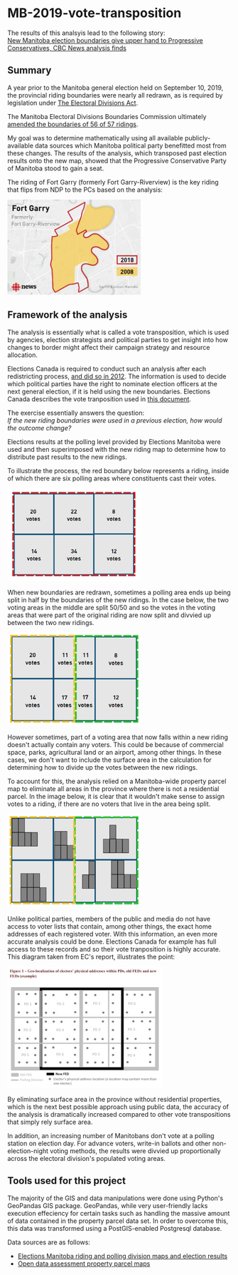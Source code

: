 # MB-2019-vote-transposition
The results of this analsyis lead to the following story:<br>
<a href="https://www.cbc.ca/news/canada/manitoba/new-manitoba-election-boundaries-give-upper-hand-to-progressive-conservatives-cbc-news-analysis-finds-1.5260821">New Manitoba election boundaries give upper hand to Progressive Conservatives, CBC News analysis finds</a>

## Summary<br>
A year prior to the Manitoba general election held on September 10, 2019, the provincial riding boundaries were nearly all redrawn, as is required by legislation under <a href="https://web2.gov.mb.ca/laws/statutes/ccsm/e040e.php">The Electoral Divisions Act</a>.<br>

The Manitoba Electoral Divisions Boundaries Commission ultimately <a href="http://boundariescommission.mb.ca/2018-electoral-division-names-populations-and-deviations/?step=map-all">amended the boundaries of 56 of 57 ridings</a>.<br>

My goal was to determine mathematically using all available publicly-available data sources which Manitoba political party benefitted most from these changes. The results of the analysis, which transposed past election results onto the new map, showed that the Progressive Conservative Party of Manitoba stood to gain a seat.<br>

The riding of Fort Garry (formerly Fort Garry-Riverview) is the key riding that flips from NDP to the PCs based on the analysis:

<img src="./images/fort_garry.PNG" width="300"><br>

## Framework of the analysis<br>
The analysis is essentially what is called a vote transposition, which is used by agencies, election strategists and political parties to get insight into how changes to border might affect their campaign strategy and resource allocation.<br>

Elections Canada is required to conduct such an analysis after each redistricting process, <a href="https://www.elections.ca/content.aspx?section=res&dir=cir/red/tran&document=index&lang=e">and did so in 2012</a>. The information is used to decide which political parties have the right to nominate election officers at the next general election, if it is held using the new boundaries. Elections Canada describes the vote tranposition used in <a href="https://www.elections.ca/res/cir/trans2013/trans2013_e.pdf">this document<a/>.
  
The exercise essentially answers the question:<br>
<i>If the new riding boundaries were used in a previous election, how would the outcome change?</i>

Elections results at the polling level provided by Elections Manitoba were used and then superimposed with the new riding map to determine how to distribute past results to the new ridings. 

To illustrate the process, the red boundary below represents a riding, inside of which there are six polling areas where constituents cast their votes.

<img src="./images/diagram1.PNG" width="300"><br>

When new boundaries are redrawn, sometimes a polling area ends up being split in half by the boundaries of the new ridings. In the case below, the two voting areas in the middle are split 50/50 and so the votes in the voting areas that were part of the original riding are now split and divvied up between the two new ridings.

<img src="./images/diagram2.PNG" width="300"><br>

However sometimes, part of a voting area that now falls within a new riding doesn't actually contain any voters. This could be because of commercial space, parks, agricultural land or an airport, among other things. In these cases, we don't want to include the surface area in the calculation for determining how to divide up the votes between the new ridings.

To account for this, the analysis relied on a Manitoba-wide property parcel map to eliminate all areas in the province where there is not a residential parcel. In the image below, it is clear that it wouldn't make sense to assign votes to a riding, if there are no voters that live in the area being split.

<img src="./images/diagram3.PNG" width="300"><br>

Unlike political parties, members of the public and media do not have access to voter lists that contain, among other things, the exact home addresses of each registered voter. With this information, an even more accurate analysis could be done. Elections Canada for example has full access to these records and so their vote tranposition is highly accurate. This diagram taken from EC's report, illustrates the point:

<img src="./images/election_canada_diagram.PNG" width="350"><br>

By eliminating surface area in the province without residential properties, which is the next best possible approach using public data, the accuracy of the analysis is dramatically increased compared to other vote transpositions that simply rely surface area. 

In addition, an increasing number of Manitobans don't vote at a polling station on election day. For advance voters, write-in ballots and other non-election-night voting methods, the results were divvied up proportionally across the electoral division's populated voting areas.

## Tools used for this project

The majority of the GIS and data manipulations were done using Python's GeoPandas GIS package. GeoPandas, while very user-friendly lacks execution effeciency for certain tasks such as handling the massive amount of data contained in the property parcel data set. In order to overcome this, this data was transformed using a PostGIS-enabled Postgresql database.

Data sources are as follows:
- <a href="https://www.electionsmanitoba.ca/en/Resources/Maps">Elections Manitoba riding and polling division maps and election results</a><br>
- <a href="https://data.winnipeg.ca/Assessment-Taxation-Corporate/Assessment-Parcels/d4mq-wa44">Open data assessment property parcel maps</a><br>
